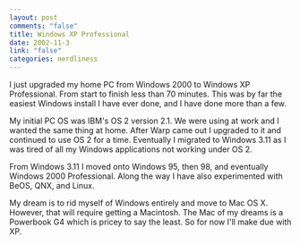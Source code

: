 ```yaml
--- 
layout: post
comments: "false"
title: Windows XP Professional
date: 2002-11-3
link: "false"
categories: nerdliness
---
```

I just upgraded my home PC from Windows 2000 to Windows XP Professional. From start to finish less than 70 minutes. This was by far the easiest Windows install I have ever done, and I have done more than a few.

My initial PC OS was IBM's OS 2 version 2.1. We were using at work and I wanted the same thing at home. After Warp came out I upgraded to it and continued to use OS 2 for a time. Eventually I migrated to Windows 3.11 as I was tired of all my Windows applications not working under OS 2.

From Windows 3.11 I moved onto Windows 95, then 98, and eventually Windows 2000 Professional. Along the way I have also experimented with BeOS, QNX, and Linux.

My dream is to rid myself of Windows entirely and move to Mac OS X. However, that will require getting a Macintosh. The Mac of my dreams is a Powerbook G4 which is pricey to say the least. So for now I'll make due with XP.


